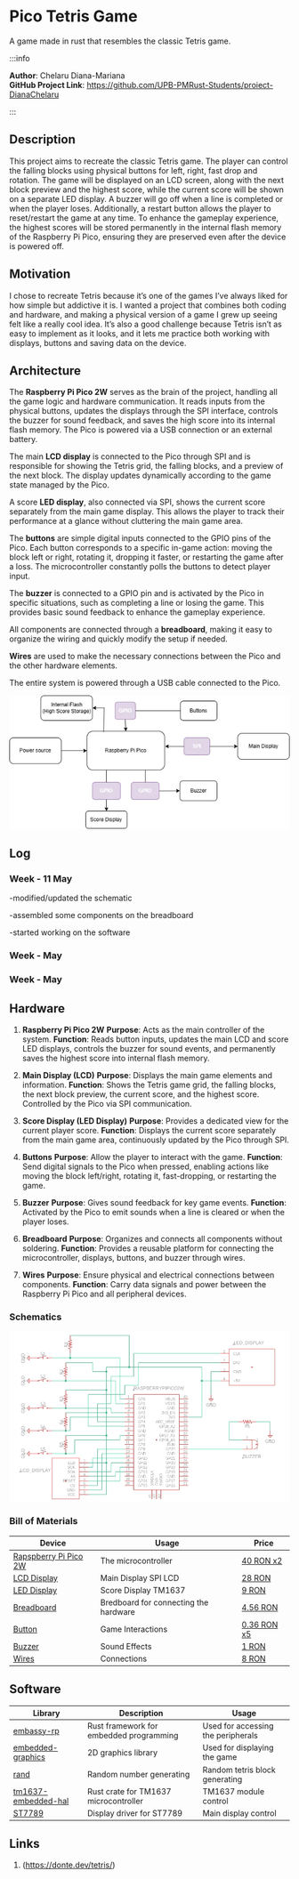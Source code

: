 # Pico Tetris Game
A game made in rust that resembles the classic Tetris game.

:::info 

**Author**: Chelaru Diana-Mariana \
**GitHub Project Link**: https://github.com/UPB-PMRust-Students/proiect-DianaChelaru

:::


## Description
This project aims to recreate the classic Tetris game. The player can control the falling blocks using physical buttons for left, right, fast drop and rotation. The game will be displayed on an LCD screen, along with the next block preview and the highest score, while the current score will be shown on a separate LED display. A buzzer will go off when a line is completed or when the player loses. Additionally, a restart button allows the player to reset/restart the game at any time. To enhance the gameplay experience, the highest scores will be stored permanently in the internal flash memory of the Raspberry Pi Pico, ensuring they are preserved even after the device is powered off.


## Motivation
I chose to recreate Tetris because it’s one of the games I’ve always liked for how simple but addictive it is. I wanted a project that combines both coding and hardware, and making a physical version of a game I grew up seeing felt like a really cool idea. It’s also a good challenge because Tetris isn’t as easy to implement as it looks, and it lets me practice both working with displays, buttons and saving data on the device.

## Architecture 
The **Raspberry Pi Pico 2W** serves as the brain of the project, handling all the game logic and hardware communication. It reads inputs from the physical buttons, updates the displays through the SPI interface, controls the buzzer for sound feedback, and saves the high score into its internal flash memory. The Pico is powered via a USB connection or an external battery.

The main **LCD display** is connected to the Pico through SPI and is responsible for showing the Tetris grid, the falling blocks, and a preview of the next block. The display updates dynamically according to the game state managed by the Pico.

A score **LED display**, also connected via SPI, shows the current score separately from the main game display. This allows the player to track their performance at a glance without cluttering the main game area.

The **buttons** are simple digital inputs connected to the GPIO pins of the Pico. Each button corresponds to a specific in-game action: moving the block left or right, rotating it, dropping it faster, or restarting the game after a loss. The microcontroller constantly polls the buttons to detect player input.

The **buzzer** is connected to a GPIO pin and is activated by the Pico in specific situations, such as completing a line or losing the game. This provides basic sound feedback to enhance the gameplay experience.

All components are connected through a **breadboard**, making it easy to organize the wiring and quickly modify the setup if needed.

**Wires** are used to make the necessary connections between the Pico and the other hardware elements.

The entire system is powered through a USB cable connected to the Pico.

![diagram](Diagrama_documentatie.webp)



## Log

<!-- write every week your progress here -->

### Week  - 11 May
-modified/updated the schematic

-assembled some components on the breadboard

-started working on the software


### Week  -  May


### Week  -  May
 

## Hardware

1. **Raspberry Pi Pico 2W**
**Purpose**: Acts as the main controller of the system.
**Function**: Reads button inputs, updates the main LCD and score LED displays, controls the buzzer for sound events, and permanently saves the highest score into internal flash memory.

2. **Main Display (LCD)**
**Purpose**: Displays the main game elements and information.
**Function**: Shows the Tetris game grid, the falling blocks, the next block preview, the current score, and the highest score. Controlled by the Pico via SPI communication.

3. **Score Display (LED Display)**
**Purpose**: Provides a dedicated view for the current player score.
**Function**: Displays the current score separately from the main game area, continuously updated by the Pico through SPI.

4. **Buttons**
**Purpose**: Allow the player to interact with the game.
**Function**: Send digital signals to the Pico when pressed, enabling actions like moving the block left/right, rotating it, fast-dropping, or restarting the game.

5. **Buzzer**
**Purpose**: Gives sound feedback for key game events.
**Function**: Activated by the Pico to emit sounds when a line is cleared or when the player loses.

6. **Breadboard**
**Purpose**: Organizes and connects all components without soldering.
**Function**: Provides a reusable platform for connecting the microcontroller, displays, buttons, and buzzer through wires.

7. **Wires**
**Purpose**: Ensure physical and electrical connections between components.
**Function**: Carry data signals and power between the Raspberry Pi Pico and all peripheral devices.

### Schematics
![diagram](Schematic.webp)

### Bill of Materials

<!-- Fill out this table with all the hardware components that you might need.

The format is 
```
| [Device](link://to/device) | This is used ... | [price](link://to/store) |

```

-->

| Device | Usage | Price |
|--------|--------|-------|
| [Rapspberry Pi Pico 2W](https://datasheets.raspberrypi.com/picow/pico-2-w-datasheet.pdf) | The microcontroller | [40 RON x2](https://www.optimusdigital.ro/en/raspberry-pi-boards/13327-raspberry-pi-pico-2-w.html?search_query=raspberry+pi+pico+2&results=36) |
| [LCD Display](http://www.lcdwiki.com/1.44inch_SPI_Module_ST7735S_SKU:MSP1443) | Main Display SPI LCD| [28 RON](https://www.optimusdigital.ro/ro/optoelectronice-lcd-uri/870-modul-lcd-144.html) |
| [LED Display](https://robojax.com/learn/arduino/robojax-TM1637_display_manual.pdf) | Score Display TM1637| [9 RON](https://www.optimusdigital.ro/en/led-displays/1202-led-display-module-with-serial-interface-tm1637-chip.html?search_query=led+display&results=499) |
| [Breadboard](https://docs.sunfounder.com/projects/sf-components/en/latest/component_breadboard.html) | Bredboard for connecting the hardware | [4.56 RON](https://www.optimusdigital.ro/ro/prototipare-breadboard-uri/44-breadboard-400-points.html?search_query=breadboard&results=128) |
| [Button](https://components101.com/sites/default/files/component_datasheet/Push-Button.pdf) | Game Interactions | [0.36 RON x5](https://www.optimusdigital.ro/en/buttons-and-switches/1119-6x6x6-push-button.html?search_query=buttons&results=259) |
| [Buzzer](https://components101.com/sites/default/files/component_datasheet/Buzzer%20Datasheet.pdf) | Sound Effects | [1 RON](https://www.optimusdigital.ro/en/buzzers/12247-3-v-or-33v-passive-buzzer.html?search_query=3+V+or+3.3V+Passive+Buzzer&results=2) |
| [Wires](https://www.farnell.com/datasheets/3178883.pdf) | Connections | [8 RON](https://www.optimusdigital.ro/en/wires-with-connectors/12-breadboard-jumper-wire-set.html?search_query=wires&results=556) |


## Software

| Library | Description | Usage |
|---------|-------------|-------|
| [embassy-rp](https://github.com/embassy-rs/embassy/tree/main/embassy-rp) | Rust framework for embedded programming | Used for accessing the peripherals|
| [embedded-graphics](https://crates.io/crates/embedded-graphics) | 2D graphics library | Used for displaying the game|
| [rand](https://crates.io/crates/rand) | Random number generating | Random tetris block generating|
| [tm1637-embedded-hal](https://crates.io/crates/tm1637-embedded-hal) | Rust crate for TM1637 microcontroller | TM1637 module control|
| [ST7789](https://github.com/almindor/st7789/tree/master) | Display driver for ST7789 | Main display control|

## Links

<!-- Add a few links that inspired you and that you think you will use for your project -->

1. (https://donte.dev/tetris/)
